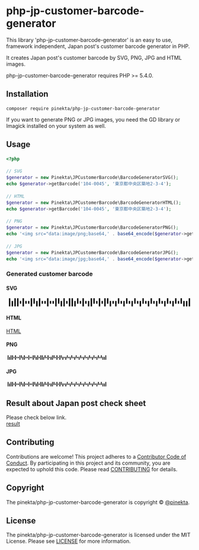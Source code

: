 # php-jp-customer-barcode-generator

<!--
![Build status](https://img.shields.io/circleci/project/github/pinekta/php-jp-customer-barcode-generator.svg)
[![Coverage Status](https://coveralls.io/repos/github/pinekta/php-jp-customer-barcode-generator/badge.svg?branch=master)](https://coveralls.io/github/pinekta/php-jp-customer-barcode-generator?branch=master)
![License](https://img.shields.io/packagist/l/pinekta/php-jp-customer-barcode-generator.svg)
![PHP Version](https://img.shields.io/badge/PHP-%3E%3D5.4-blue.svg)
![Packagist Version](https://img.shields.io/packagist/v/pinekta/php-jp-customer-barcode-generator.svg)
-->


<!--
badge
logo image
-->

This library 'php-jp-customer-barcode-generator' is an easy to use, framework independent, Japan post's customer barcode generator in PHP.

It creates Japan post's customer barcode by SVG, PNG, JPG and HTML images.

php-jp-customer-barcode-generator requires PHP >= 5.4.0.

## Installation

```
composer require pinekta/php-jp-customer-barcode-generator
```

If you want to generate PNG or JPG images, you need the GD library or Imagick installed on your system as well.

## Usage

```php
<?php

// SVG
$generator = new Pinekta\JPCustomerBarcode\BarcodeGeneratorSVG();
echo $generator->getBarcode('104-0045', '東京都中央区築地2-3-4');

// HTML
$generator = new Pinekta\JPCustomerBarcode\BarcodeGeneratorHTML();
echo $generator->getBarcode('104-0045', '東京都中央区築地2-3-4');

// PNG
$generator = new Pinekta\JPCustomerBarcode\BarcodeGeneratorPNG();
echo '<img src="data:image/png;base64,' . base64_encode($generator->getBarcode('104-0045', '東京都中央区築地2-3-4')) . '">');

// JPG
$generator = new Pinekta\JPCustomerBarcode\BarcodeGeneratorJPG();
echo '<img src="data:image/jpg;base64,' . base64_encode($generator->getBarcode('104-0045', '東京都中央区築地2-3-4')) . '">');
```

### Generated customer barcode

#### SVG

![SVG](./sample/sample.svg)

#### HTML

[HTML](./sample/sample.html)

#### PNG

![PNG](./sample/sample.png)

#### JPG

![JPG](./sample/sample.jpg)

## Result about Japan post check sheet

Please check below link.  
[result](./sample/create-barcode-result.html)

<!--
## Documentation

Comming soon...
-->

## Contributing

Contributions are welcome!
This project adheres to a [Contributor Code of Conduct](./CODE_OF_CONDUCT.md). By participating in this project and its community, you are expected to uphold this code.
Please read [CONTRIBUTING](./CONTRIBUTING.md) for details.

## Copyright

The pinekta/php-jp-customer-barcode-generator is copyright © [@pinekta](https://github.com/pinekta).

## License

The pinekta/php-jp-customer-barcode-generator is licensed under the MIT License.
Please see [LICENSE](./LICENSE) for more information.
